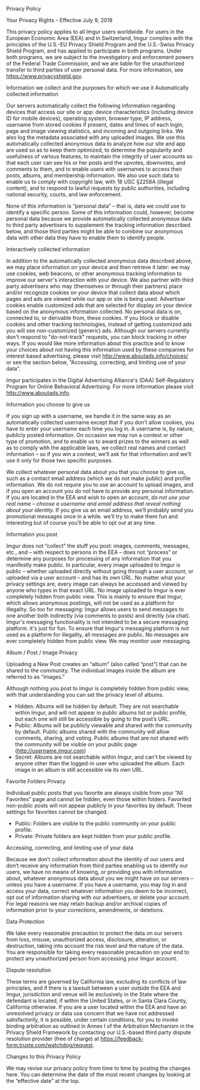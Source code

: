 Privacy Policy

Your Privacy Rights – Effective July 9, 2018

This privacy policy applies to all Imgur users worldwide. For users in the European Economic Area (EEA) and in Switzerland, Imgur complies with the principles of the U.S.-EU Privacy Shield Program and the U.S.-Swiss Privacy Shield Program, and has applied to participate in both programs. Under both programs, we are subject to the investigatory and enforcement powers of the Federal Trade Commission, and we are liable for the unauthorized transfer to third parties of user personal data. For more information, see https://www.privacyshield.gov.

Information we collect and the purposes for which we use it Automatically collected information

Our servers automatically collect the following information regarding devices that access our site or app: device characteristics (including device ID for mobile devices), operating system, browser type, IP address, username from stored cookies if present, dates and times of each login, page and image viewing statistics, and incoming and outgoing links. We also log the metadata associated with any uploaded images. We use this automatically collected anonymous data to analyze how our site and app are used so as to keep them optimized, to determine the popularity and usefulness of various features, to maintain the integrity of user accounts so that each user can see his or her posts and the upvotes, downvotes, and comments to them, and to enable users with usernames to access their posts, albums, and membership information. We also use such data to enable us to comply with copyright law, with 18 USC §2258A (illegal content), and to respond to lawful requests by public authorities, including national security, courts, and law enforcement.

None of this information is “personal data” – that is, data we could use to identify a specific person. Some of this information could, however, become personal data because we provide automatically collected anonymous data to third party advertisers to supplement the tracking information described below, and those third parties might be able to combine our anonymous data with other data they have to enable them to identify people.

Interactively collected information

In addition to the automatically collected anonymous data described above, we may place information on your device and then retrieve it later: we may use cookies, web beacons, or other anonymous tracking information to improve our server's interaction with your device. We also partner with third party advertisers who may (themselves or through their partners) place and/or recognize cookies on your device that collect data about which pages and ads are viewed while our app or site is being used. Advertiser cookies enable customized ads that are selected for display on your device based on the anonymous information collected. No personal data is on, connected to, or derivable from, these cookies. If you block or disable cookies and other tracking technologies, instead of getting customized ads you will see non-customized (generic) ads. Although our servers currently don't respond to "do-not-track" requests, you can block tracking in other ways. If you would like more information about this practice and to know your choices about not having this information used by these companies for interest based advertising, please visit http://www.aboutads.info/choices/ or see the section below, “Accessing, correcting, and limiting use of your data”.

Imgur participates in the Digital Advertising Alliance's (DAA) Self-Regulatory Program for Online Behavioral Advertising. For more information please visit http://www.aboutads.info.

Information you choose to give us

If you sign up with a username, we handle it in the same way as an automatically collected username except that if you don’t allow cookies, you have to enter your username each time you log in. A username is, by nature, publicly posted information. On occasion we may run a contest or other type of promotion, and to enable us to award prizes to the winners as well as to comply with the applicable laws, we collect real names and contact information – so if you win a contest, we’ll ask for that information and we’ll use it only for those two specific purposes.

We collect whatever personal data about you that you choose to give us, such as a contact email address (which we do not make public) and profile information. We do not require you to use an account to upload images, and if you open an account you do not have to provide any personal information. If you are located in the EEA and wish to open an account, _do not use your real name – choose a username and email address that reveal nothing about your identity._ If you give us an email address, we’ll probably send you promotional messages once in a while. we’ll try to make them fun and interesting but of course you’ll be able to opt out at any time.

Information you post

Imgur does not “collect” the stuff you post: images, comments, messages, etc., and – with respect to persons in the EEA – does not “process” or determine any purposes for processing of any information that you manifestly make public. In particular, every image uploaded to Imgur is public – whether uploaded directly without going through a user account, or uploaded via a user account – and has its own URL. No matter what your privacy settings are, every image can always be accessed and viewed by anyone who types in that exact URL. No image uploaded to Imgur is ever completely hidden from public view. This is mainly to ensure that Imgur, which allows anonymous postings, will not be used as a platform for illegality. So too for messaging: Imgur allows users to send messages to one another both indirectly (via comments to posts) and directly (via chat). Imgur's messaging functionality is not intended to be a secure messaging platform. it's just for fun. To ensure that Imgur's messaging platform is not used as a platform for illegality, all messages are public. No messages are ever completely hidden from public view. We may monitor user messaging.

Album / Post / Image Privacy

Uploading a New Post creates an “album” (also called “post”) that can be shared to the community. The individual images inside the album are referred to as “images.”  

Although nothing you post to Imgur is completely hidden from public view, with that understanding you can set the privacy level of albums.

*   Hidden: Albums will be hidden by default. They are not searchable within Imgur, and will not appear in public albums list or public profile, but each one will still be accessible by going to the post’s URL.
*   Public: Albums will be publicly viewable and shared with the community by default. Public albums shared with the community will allow comments, sharing, and voting. Public albums that are not shared with the community will be visible on your public page (http://username.imgur.com)
*   Secret: Albums are not searchable within Imgur, and can't be viewed by anyone other than the logged-in user who uploaded the album. Each image in an album is still accessible via its own URL.

Favorite Folders Privacy

Individual public posts that you favorite are always visible from your “All Favorites” page and cannot be hidden, even those within folders. Favorited non-public posts will not appear publicly in your favorites by default. These settings for favorites cannot be changed.

*   Public: Folders are visible to the public community on your public profile.
*   Private: Private folders are kept hidden from your public profile.

Accessing, correcting, and limiting use of your data

Because we don’t collect information about the identity of our users and don’t receive any information from third parties enabling us to identify our users, we have no means of knowing, or providing you with information about, whatever anonymous data about you we might have on our servers – unless you have a username. If you have a username, you may log in and access your data, correct whatever information you deem to be incorrect, opt out of information sharing with our advertisers, or delete your account. For legal reasons we may retain backup and/or archival copies of information prior to your corrections, amendments, or deletions.

Data Protection

We take every reasonable precaution to protect the data on our servers from loss, misuse, unauthorized access, disclosure, alteration, or destruction, taking into account the risk level and the nature of the data. You are responsible for taking every reasonable precaution on your end to protect any unauthorized person from accessing your Imgur account.

Dispute resolution

These terms are governed by California law, excluding its conflicts of law principles, and if there is a lawsuit between a user outside the EEA and Imgur, jurisdiction and venue will lie exclusively in the State where the defendant is located, if within the United States, or in Santa Clara County, California otherwise. If you are a user located within the EEA and have an unresolved privacy or data use concern that we have not addressed satisfactorily, it is possible, under certain conditions, for you to invoke binding arbitration as outlined in Annex I of the Arbitration Mechanism in the Privacy Shield Framework by contacting our U.S.-based third party dispute resolution provider (free of charge) at https://feedback-form.truste.com/watchdog/request.

Changes to this Privacy Policy

We may revise our privacy policy from time to time by posting the changes here. You can determine the date of the most recent changes by looking at the “effective date” at the top.